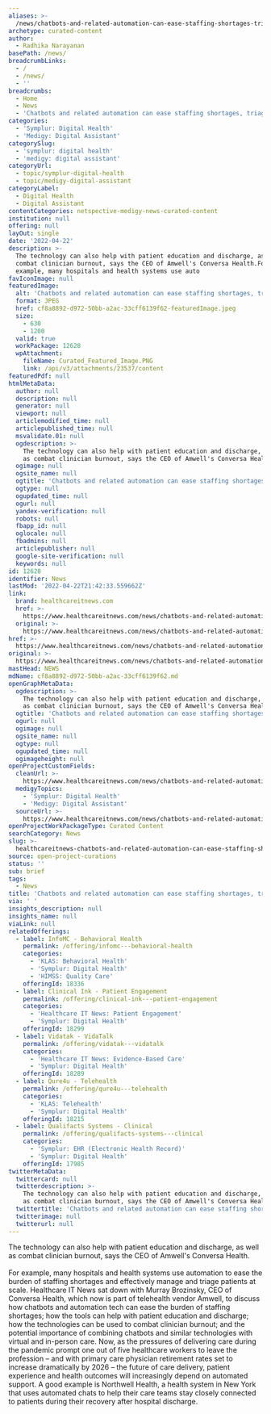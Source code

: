 ```yaml
---
aliases: >-
  /news/chatbots-and-related-automation-can-ease-staffing-shortages-triage-patients
archetype: curated-content
author:
  - Radhika Narayanan
basePath: /news/
breadcrumbLinks:
  - /
  - /news/
  - ''
breadcrumbs:
  - Home
  - News
  - 'Chatbots and related automation can ease staffing shortages, triage patients'
categories:
  - 'Symplur: Digital Health'
  - 'Medigy: Digital Assistant'
categorySlug:
  - 'symplur: digital health'
  - 'medigy: digital assistant'
categoryUrl:
  - topic/symplur-digital-health
  - topic/medigy-digital-assistant
categoryLabel:
  - Digital Health
  - Digital Assistant
contentCategories: netspective-medigy-news-curated-content
institution: null
offering: null
layOut: single
date: '2022-04-22'
description: >-
  The technology can also help with patient education and discharge, as well as
  combat clinician burnout, says the CEO of Amwell's Conversa Health.For
  example, many hospitals and health systems use auto
favIconImage: null
featuredImage:
  alt: 'Chatbots and related automation can ease staffing shortages, triage patients'
  format: JPEG
  href: cf8a8892-d972-50bb-a2ac-33cff6139f62-featuredImage.jpeg
  size:
    - 630
    - 1200
  valid: true
  workPackage: 12628
  wpAttachment:
    fileName: Curated_Featured_Image.PNG
    link: /api/v3/attachments/23537/content
featuredPdf: null
htmlMetaData:
  author: null
  description: null
  generator: null
  viewport: null
  articlemodified_time: null
  articlepublished_time: null
  msvalidate.01: null
  ogdescription: >-
    The technology can also help with patient education and discharge, as well
    as combat clinician burnout, says the CEO of Amwell's Conversa Health.
  ogimage: null
  ogsite_name: null
  ogtitle: 'Chatbots and related automation can ease staffing shortages, triage patients'
  ogtype: null
  ogupdated_time: null
  ogurl: null
  yandex-verification: null
  robots: null
  fbapp_id: null
  oglocale: null
  fbadmins: null
  articlepublisher: null
  google-site-verification: null
  keywords: null
id: 12628
identifier: News
lastMod: '2022-04-22T21:42:33.559662Z'
link:
  brand: healthcareitnews.com
  href: >-
    https://www.healthcareitnews.com/news/chatbots-and-related-automation-can-ease-staffing-shortages-triage-patients
  original: >-
    https://www.healthcareitnews.com/news/chatbots-and-related-automation-can-ease-staffing-shortages-triage-patients
href: >-
  https://www.healthcareitnews.com/news/chatbots-and-related-automation-can-ease-staffing-shortages-triage-patients
original: >-
  https://www.healthcareitnews.com/news/chatbots-and-related-automation-can-ease-staffing-shortages-triage-patients
mastHead: NEWS
mdName: cf8a8892-d972-50bb-a2ac-33cff6139f62.md
openGraphMetaData:
  ogdescription: >-
    The technology can also help with patient education and discharge, as well
    as combat clinician burnout, says the CEO of Amwell's Conversa Health.
  ogtitle: 'Chatbots and related automation can ease staffing shortages, triage patients'
  ogurl: null
  ogimage: null
  ogsite_name: null
  ogtype: null
  ogupdated_time: null
  ogimageheight: null
openProjectCustomFields:
  cleanUrl: >-
    https://www.healthcareitnews.com/news/chatbots-and-related-automation-can-ease-staffing-shortages-triage-patients
  medigyTopics:
    - 'Symplur: Digital Health'
    - 'Medigy: Digital Assistant'
  sourceUrl: >-
    https://www.healthcareitnews.com/news/chatbots-and-related-automation-can-ease-staffing-shortages-triage-patients
openProjectWorkPackageType: Curated Content
searchCategory: News
slug: >-
  healthcareitnews-chatbots-and-related-automation-can-ease-staffing-shortages-triage-patients
source: open-project-curations
status: ''
sub: brief
tags:
  - News
title: 'Chatbots and related automation can ease staffing shortages, triage patients'
via: ' '
insights_description: null
insights_name: null
viaLink: null
relatedOfferings:
  - label: InfoMC - Behavioral Health
    permalink: /offering/infomc---behavioral-health
    categories:
      - 'KLAS: Behavioral Health'
      - 'Symplur: Digital Health'
      - 'HIMSS: Quality Care'
    offeringId: 18336
  - label: Clinical Ink - Patient Engagement
    permalink: /offering/clinical-ink---patient-engagement
    categories:
      - 'Healthcare IT News: Patient Engagement'
      - 'Symplur: Digital Health'
    offeringId: 18299
  - label: Vidatak - VidaTalk
    permalink: /offering/vidatak---vidatalk
    categories:
      - 'Healthcare IT News: Evidence-Based Care'
      - 'Symplur: Digital Health'
    offeringId: 18289
  - label: Qure4u - Telehealth
    permalink: /offering/qure4u---telehealth
    categories:
      - 'KLAS: Telehealth'
      - 'Symplur: Digital Health'
    offeringId: 18215
  - label: Qualifacts Systems - Clinical
    permalink: /offering/qualifacts-systems---clinical
    categories:
      - 'Symplur: EHR (Electronic Health Record)'
      - 'Symplur: Digital Health'
    offeringId: 17985
twitterMetaData:
  twittercard: null
  twitterdescription: >-
    The technology can also help with patient education and discharge, as well
    as combat clinician burnout, says the CEO of Amwell's Conversa Health.
  twittertitle: 'Chatbots and related automation can ease staffing shortages, triage patients'
  twitterimage: null
  twitterurl: null
---
```

<p>The technology can also help with patient education and discharge, as well as combat clinician burnout, says the CEO of Amwell's Conversa Health.<br><br>For example, many hospitals and health systems use automation to ease the burden of staffing shortages and effectively manage and triage patients at scale.
Healthcare IT News sat down with Murray Brozinsky, CEO of Conversa Health, which now is part of telehealth vendor Amwell, to discuss how chatbots and automation tech can ease the burden of staffing shortages; how the tools can help with patient education and discharge; how the technologies can be used to combat clinician burnout; and the potential importance of combining chatbots and similar technologies with virtual and in-person care.
Now, as the pressures of delivering care during the pandemic prompt one out of five healthcare workers to leave the profession – and with primary care physician retirement rates set to increase dramatically by 2026 – the future of care delivery, patient experience and health outcomes will increasingly depend on automated support.
A good example is Northwell Health, a health system in New York that uses automated chats to help their care teams stay closely connected to patients during their recovery after hospital discharge.</p>